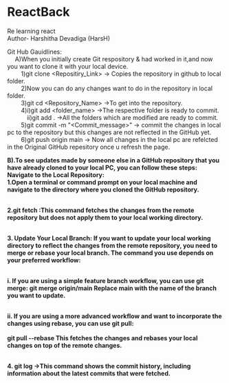 # ReactBack
Re learning react
<br>Author- Harshitha Devadiga (HarsH)

Git Hub Gauidlines:
<br>&emsp;
A)When you initially create Git respository & had worked in it,and now you want to clone it with your local device.
          <br>&emsp;&emsp;
1)git clone <Repositiry_Link> -> Copies the repository in github to local folder.
          <br>&emsp;&emsp;
2)Now you can do any changes want to do in the repository in local folder.
		<br>&emsp;&emsp;
3)git cd <Repository_Name> ->To get into the repository.
		<br>&emsp;&emsp;
4)i)git add <folder_name> ->The respective folder is ready to commit.
 		<br>&emsp;&emsp;&emsp;
  ii)git add . ->All the folders which are modified are ready to commit.
		<br>&emsp;&emsp;
5)git commit -m "<Commit_message>" -> commit the changes in local pc to the repository but this changes are not reflected in the GitHub yet.
		<br>&emsp;&emsp;
6)git push origin main -> Now all changes in the local pc are refelcted in the Original GitHub repesitory once u refresh the page.


<b>B).To see updates made by someone else in a GitHub repository that you have already cloned to your local PC, you can follow these steps<b>:
&emsp;&emsp;
Navigate to the Local Repository:
<br>1.Open a terminal or command prompt on your local machine and navigate to the directory where you cloned the GitHub repository.<br>

<br>2.git fetch :This command fetches the changes from the remote repository but does not apply them to your local working directory.</br>

<br>3. Update Your Local Branch:
If you want to update your local working directory to reflect the changes from the remote repository, you need to merge or rebase your local branch. The command you use depends on your preferred workflow:<br>

<br>i. If you are using a simple feature branch workflow, you can use git merge:
<b>git merge origin/main<b>
Replace main with the name of the branch you want to update.</br>

<br>ii. If you are using a more advanced workflow and want to incorporate the changes using rebase, you can use git pull:</br>
<br><b>git pull --rebase
This fetches the changes and rebases your local changes on top of the remote changes.</b><br>

<br>4. git log ->This command shows the commit history, including information about the latest commits that were fetched.</br>

